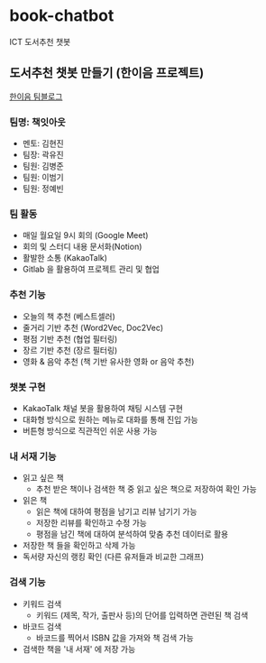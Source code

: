 # book-chatbot

ICT 도서추천 챗봇

## 도서추천 챗봇 만들기 (한이음 프로젝트)

[한이음 팀블로그](https://www.hanium.or.kr/portal/project/teamBlogView.do)

### 팀명: 책잇아웃

- 멘토: 김현진
- 팀장: 곽유진
- 팀원: 김병준
- 팀원: 이범기
- 팀원: 정예빈

### 팀 활동

- 매일 월요일 9시 회의 (Google Meet)
- 회의 및 스터디 내용 문서화(Notion)
- 활발한 소통 (KakaoTalk)
- Gitlab 을 활용하여 프로젝트 관리 및 협업

### 추천 기능

- 오늘의 책 추천 (베스트셀러)
- 줄거리 기반 추천 (Word2Vec, Doc2Vec)
- 평점 기반 추천 (협업 필터링)
- 장르 기반 추천 (장르 필터링)
- 영화 & 음악 추천 (책 기반 유사한 영화 or 음악 추천)

### 챗봇 구현

- KakaoTalk 채널 봇을 활용하여 채팅 시스템 구현
- 대화형 방식으로 원하는 메뉴로 대화를 통해 진입 가능
- 버튼형 방식으로 직관적인 쉬운 사용 가능

### 내 서재 기능

- 읽고 싶은 책
  - 추천 받은 책이나 검색한 책 중 읽고 싶은 책으로 저장하여 확인 가능
- 읽은 책
  - 읽은 책에 대하여 평점을 남기고 리뷰 남기기 가능
  - 저장한 리뷰를 확인하고 수정 가능
  - 평점을 남긴 책에 대하여 분석하여 맞춤 추천 데이터로 활용
- 저장한 책 들을 확인하고 삭제 가능
- 독서량 자신의 랭킹 확인 (다른 유저들과 비교한 그래프)

### 검색 기능

- 키워드 검색
  - 키워드 (제목, 작가, 출판사 등)의 단어를 입력하면 관련된 책 검색
- 바코드 검색
  - 바코드를 찍어서 ISBN 값을 가져와 책 검색 가능
- 검색한 책을 '내 서재' 에 저장 가능
